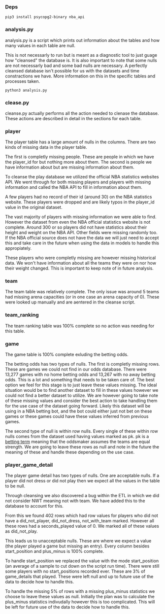 ### Deps

```
pip3 install psycopg2-binary nba_api
```

### analysis.py

analysis.py is a script which prints out information about the tables and how many values in each table are null.

This is not necessarly to run but is meant as a diagnostic tool to just guage how "cleansed" the database is. It is also important to note that some nulls are not necessarly bad and some bad nulls are necessary. A perfectly cleansed database isn't possible for us with the datasets and time constractions we have. More information on this in the specific tables and processes taken.

```
python3 analysis.py
```

### clease.py

cleanse.py actually performs all the action needed to clenase the database. These actions are described in detail in the sections for each table.

### player

The player table has a large amount of nulls in the columns. There are two kinds of missing data in the player table.

The first is completly missing people. These are people in which we have the player_id for but nothing more about them. The second is people we have information about but are missing information about them.

To cleanse the play database we utilized the official NBA statistics websites API. We went through for both missing players and players with missing information and called the NBA API to fill in information about them.

A few players had no record of their id (around 30) on the NBA statistics website. These players were dropped and are likely typos in the player_id value in the original dataset.

The vast majority of players with missing information we were able to find. However the dataset from even the NBA official statistics website is not complete. Around 300 or so players did not have statistics about their height and weight on the NBA API. Other fields were missing randomly too. If the NBA official source does not have the data we will just need to accept this and take care in the future when using the data in models to handle this appropiately.

These players who were completly missing are however missing historical data. We won't have information about all the teams they were on nor how their weight changed. This is important to keep note of in future analysis.

### team

The team table was relatively complete. The only issue was around 5 teams had missing arena capacities (or in one case an arena capacity of 0). These were looked up manually and are aentered in the cleanse script.

### team_ranking

The team ranking table was 100% complete so no action was needing for this table.

### game

The game table is 100% complete exluding the betting odds.

The betting odds has two types of nulls. The first is completly missing rows. These are games we could not find in our odds database. There were 13,277 games with no home betting odds and 13,267 with no away betting odds. This is a lot and something that needs to be taken care of. The best option we feel for this stage is to just leave these values missing. The ideal situation would be to find another dataset to fill in these values however we could not find a better dataset to utilize. We are however going to take note of these missing values and consider the best action to take handling them for the use case of the dataset going forward. Likely this dataset will be using in a NBA betting bot, and the bot could either just not bet on these games or these games could have these values inferred from previous games.

The second type of null is within row nulls. Every single of these within row nulls comes from the dataset used having values marked as pk. pk is a [betting term](https://www.bigal.com/articles/what-does-pk-mean-in-betting) meaning that the oddsmaker assumes the teams are equal strength. We are going to leave these rows as null and note in the future the meaning of these and handle these depending on the use case. 


### player_game_detail

The player game detail has two types of nulls. One are acceptable nulls. If a player did not dress or did not play then we expect all the values in the table to be null. 

Through cleansing we also discovered a bug within the ETL in which we did not consider NWT meaning not with team. We have added this to the database to account for this.

From this we found 402 rows which had row values for players who did not have a did_not_player, did_not_dress, not_with_team marked. However all these rows had a seconds_played value of 0. We marked all of these values as did_not_play.

This leads us to unacceptable nulls. These are where we expect a value (the player played a game but missing an entry). Every column besides start_position and plus_minus is 100% complete. 

To handle start_position we replaced the value with the mode start_position (an average of a sample to cut down on the script run time). There were still some players with no start_positions recorded ever. These are 3% of game_details that played. These were left null and up to future use of the data to decide how to handle this.

To handle the missing 5% of rows with a missing plus_minus statistics we choose to leave these values as null. Initially the plan was to calculate the plus_minus statistics indivudally however this is too complicated. This will be left for future use of the data to decide how to handle this.